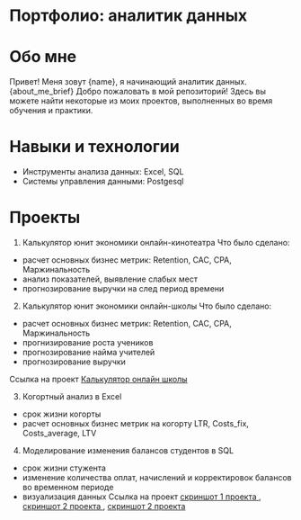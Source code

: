 # Портфолио: аналитик данных
# Обо мне
Привет! Меня зовут {name}, я начинающий аналитик данных. {about_me_brief} Добро пожаловать в мой репозиторий! Здесь вы можете найти некоторые из моих проектов, выполненных во время обучения и практики. 
# Навыки и технологии
- Инструменты анализа данных: Excel, SQL
- Системы управления данными: Postgesql
# Проекты
1. Калькулятор юнит экономики онлайн-кинотеатра
Что было сделано:
- расчет основных бизнес метрик: Retention, CAC, CPA, Маржинальность
- анализ показателей, выявление слабых мест
- прогнозирование выручки на след период времени


2. Калькулятор юнит экономики онлайн-школы
Что было сделано:
- расчет основных бизнес метрик: Retention, CAC, CPA, Маржинальность
- прогнизирование роста учеников
- прогнозирование найма учителей
- прогнозирование выручки

Ссылка на проект <a href="https://github.com/Zurabkt/analitycs/blob/09f5fc2c378abddd7fdecefb023a0786e2f32099/%D0%9A%D0%B0%D0%BB%D1%8C%D0%BA%D1%83%D0%BB%D1%8F%D1%82%D0%BE%D1%80%20%D0%BE%D0%BD%D0%BB%D0%B0%D0%B9%D0%BD%20%D1%88%D0%BA%D0%BE%D0%BB%D1%8B.xlsx">Калькулятор онлайн школы</a></p>


3. Когортный анализ в Excel
- срок жизни когорты
- расчет основных бизнес метрик на когорту LTR, Costs_fix, Costs_average, LTV

4. Моделирование изменения балансов студентов в SQL
- срок жизни стужента
- изменение количества оплат, начислений и корректировок балансов во временном периоде
- визуализация данных
Ссылка на проект <a href="https://github.com/Zurabkt/analitycs/blob/e27039db17ebce1b980c6e17109862a416e0345f/sql-1.JPG">скриншот 1 проекта </a>, 
<a href="https://github.com/Zurabkt/analitycs/blob/e27039db17ebce1b980c6e17109862a416e0345f/sql-2.JPG">скриншот 2 проекта </a> , 
<a href="https://github.com/Zurabkt/analitycs/blob/e27039db17ebce1b980c6e17109862a416e0345f/sql-3.JPG">скриншот 2 проекта </a></p>
